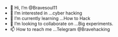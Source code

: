 - 👋 Hi, I’m @Bravesoul11
- 👀 I’m interested in ...cyber hacking
- 🌱 I’m currently learning ...How to Hack
- 💞️ I’m looking to collaborate on ...Big experiments.
- 📫 How to reach me ...Telegram @Bravehacking

<!---
Bravesoul11/Bravesoul11 is a ✨ special ✨ repository because its `README.md` (this file) appears on your GitHub profile.
You can click the Preview link to take a look at your changes.
--->
